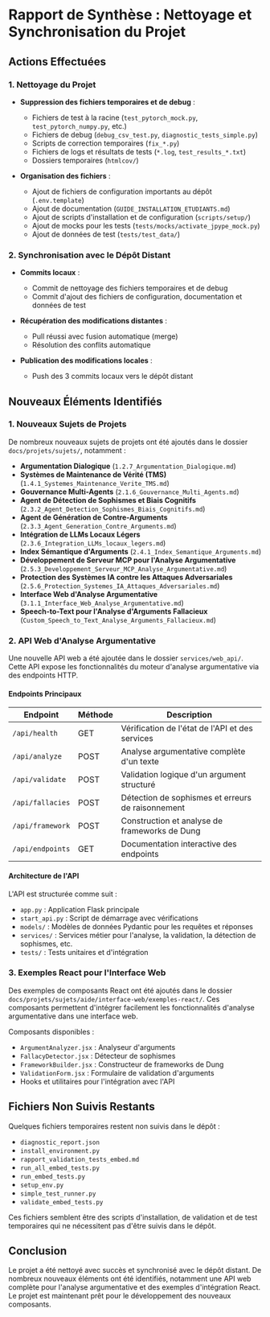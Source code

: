 # Rapport de Synthèse : Nettoyage et Synchronisation du Projet

## Actions Effectuées

### 1. Nettoyage du Projet

- **Suppression des fichiers temporaires et de debug** :
  - Fichiers de test à la racine (`test_pytorch_mock.py`, `test_pytorch_numpy.py`, etc.)
  - Fichiers de debug (`debug_csv_test.py`, `diagnostic_tests_simple.py`)
  - Scripts de correction temporaires (`fix_*.py`)
  - Fichiers de logs et résultats de tests (`*.log`, `test_results_*.txt`)
  - Dossiers temporaires (`htmlcov/`)

- **Organisation des fichiers** :
  - Ajout de fichiers de configuration importants au dépôt (`.env.template`)
  - Ajout de documentation (`GUIDE_INSTALLATION_ETUDIANTS.md`)
  - Ajout de scripts d'installation et de configuration (`scripts/setup/`)
  - Ajout de mocks pour les tests (`tests/mocks/activate_jpype_mock.py`)
  - Ajout de données de test (`tests/test_data/`)

### 2. Synchronisation avec le Dépôt Distant

- **Commits locaux** :
  - Commit de nettoyage des fichiers temporaires et de debug
  - Commit d'ajout des fichiers de configuration, documentation et données de test

- **Récupération des modifications distantes** :
  - Pull réussi avec fusion automatique (merge)
  - Résolution des conflits automatique

- **Publication des modifications locales** :
  - Push des 3 commits locaux vers le dépôt distant

## Nouveaux Éléments Identifiés

### 1. Nouveaux Sujets de Projets

De nombreux nouveaux sujets de projets ont été ajoutés dans le dossier `docs/projets/sujets/`, notamment :

- **Argumentation Dialogique** (`1.2.7_Argumentation_Dialogique.md`)
- **Systèmes de Maintenance de Vérité (TMS)** (`1.4.1_Systemes_Maintenance_Verite_TMS.md`)
- **Gouvernance Multi-Agents** (`2.1.6_Gouvernance_Multi_Agents.md`)
- **Agent de Détection de Sophismes et Biais Cognitifs** (`2.3.2_Agent_Detection_Sophismes_Biais_Cognitifs.md`)
- **Agent de Génération de Contre-Arguments** (`2.3.3_Agent_Generation_Contre_Arguments.md`)
- **Intégration de LLMs Locaux Légers** (`2.3.6_Integration_LLMs_locaux_legers.md`)
- **Index Sémantique d'Arguments** (`2.4.1_Index_Semantique_Arguments.md`)
- **Développement de Serveur MCP pour l'Analyse Argumentative** (`2.5.3_Developpement_Serveur_MCP_Analyse_Argumentative.md`)
- **Protection des Systèmes IA contre les Attaques Adversariales** (`2.5.6_Protection_Systemes_IA_Attaques_Adversariales.md`)
- **Interface Web d'Analyse Argumentative** (`3.1.1_Interface_Web_Analyse_Argumentative.md`)
- **Speech-to-Text pour l'Analyse d'Arguments Fallacieux** (`Custom_Speech_to_Text_Analyse_Arguments_Fallacieux.md`)

### 2. API Web d'Analyse Argumentative

Une nouvelle API web a été ajoutée dans le dossier `services/web_api/`. Cette API expose les fonctionnalités du moteur d'analyse argumentative via des endpoints HTTP.

#### Endpoints Principaux

| Endpoint | Méthode | Description |
|----------|---------|-------------|
| `/api/health` | GET | Vérification de l'état de l'API et des services |
| `/api/analyze` | POST | Analyse argumentative complète d'un texte |
| `/api/validate` | POST | Validation logique d'un argument structuré |
| `/api/fallacies` | POST | Détection de sophismes et erreurs de raisonnement |
| `/api/framework` | POST | Construction et analyse de frameworks de Dung |
| `/api/endpoints` | GET | Documentation interactive des endpoints |

#### Architecture de l'API

L'API est structurée comme suit :
- `app.py` : Application Flask principale
- `start_api.py` : Script de démarrage avec vérifications
- `models/` : Modèles de données Pydantic pour les requêtes et réponses
- `services/` : Services métier pour l'analyse, la validation, la détection de sophismes, etc.
- `tests/` : Tests unitaires et d'intégration

### 3. Exemples React pour l'Interface Web

Des exemples de composants React ont été ajoutés dans le dossier `docs/projets/sujets/aide/interface-web/exemples-react/`. Ces composants permettent d'intégrer facilement les fonctionnalités d'analyse argumentative dans une interface web.

Composants disponibles :
- `ArgumentAnalyzer.jsx` : Analyseur d'arguments
- `FallacyDetector.jsx` : Détecteur de sophismes
- `FrameworkBuilder.jsx` : Constructeur de frameworks de Dung
- `ValidationForm.jsx` : Formulaire de validation d'arguments
- Hooks et utilitaires pour l'intégration avec l'API

## Fichiers Non Suivis Restants

Quelques fichiers temporaires restent non suivis dans le dépôt :
- `diagnostic_report.json`
- `install_environment.py`
- `rapport_validation_tests_embed.md`
- `run_all_embed_tests.py`
- `run_embed_tests.py`
- `setup_env.py`
- `simple_test_runner.py`
- `validate_embed_tests.py`

Ces fichiers semblent être des scripts d'installation, de validation et de test temporaires qui ne nécessitent pas d'être suivis dans le dépôt.

## Conclusion

Le projet a été nettoyé avec succès et synchronisé avec le dépôt distant. De nombreux nouveaux éléments ont été identifiés, notamment une API web complète pour l'analyse argumentative et des exemples d'intégration React. Le projet est maintenant prêt pour le développement des nouveaux composants.